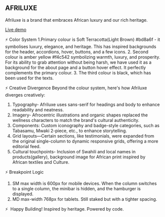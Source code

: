 AFRILUXE
--------

Afriluxe is a brand that embraces African luxury and our rich heritage. 

[Live demo ](https://rahab-afriluxe-rahab.netlify.app/#)

 ⚡ Color System 
1.Primary colour is Soft Terracotta(Light Brown) #bd8a6f - it symbolises luxury, elegance, and heritage. This has inspired backgrounds for the header, accordions, hover, buttons, and a few icons.
2. Second colour is amber yellow #f4c542 symbolizing
warmth, luxury, and prosperity. For its ability to grab attention without being harsh, we have used it as a background for the about page and a button hover effect. It perfectly complements the primary colour. 
3. The third colour is black, which has been used for the texts. 
 
 ⚡ Creative Divergence Beyond the colour system, here's how Afriluxe diverges creatively: 
  1. Typography- Afriluxe uses sans-serif for headings and body to enhance readability and neatness.
  2. Imagery- Afrocentric illustrations and organic shapes replaced the wellness characters to match the brand's cultural authenticity. 
  3. Components: Custom iconography and badge-style categories, such as Tabasamu, Mwaki 2-piece, etc., to enhance storytelling. 
  4. Grid layouts—Certain sections, like testimonials, were expanded from the original single-column to dynamic responsive grids, offering a more editorial feed. 
  5. Cultural touchpoints- Inclusion of Swahili and local names in products(gallery), background image for African print inspired by African textiles and Culture.

⚡ Breakpoint Logic
  1. SM max width is 600px for mobile devices. When the column switches to a single column, the minibar is hidden, and the hamburger is displayed. 
  2. MD max-width 768px for tablets. Still staked  but with a tighter spacing.

⚡  Happy Building! Inspired by heritage. Powered by code.



